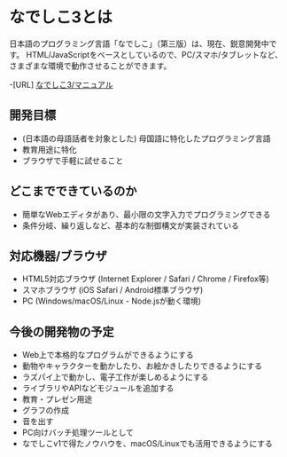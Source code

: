# なでしこ3とは

日本語のプログラミング言語「なでしこ」（第三版）は、現在、鋭意開発中です。 HTML/JavaScriptをベースとしているので、PC/スマホ/タブレットなど、さまざまな環境で動作させることができます。

-[URL] [なでしこ3/マニュアル](https://nadesi.com/doc3/)

## 開発目標

- (日本語の母語話者を対象とした) 母国語に特化したプログラミング言語
- 教育用途に特化
- ブラウザで手軽に試せること

## どこまでできているのか

- 簡単なWebエディタがあり、最小限の文字入力でプログラミングできる
- 条件分岐、繰り返しなど、基本的な制御構文が実装されている

## 対応機器/ブラウザ

- HTML5対応ブラウザ (Internet Explorer / Safari / Chrome / Firefox等)
- スマホブラウザ (iOS Safari / Android標準ブラウザ)
- PC (Windows/macOS/Linux - Node.jsが動く環境)

## 今後の開発物の予定

- Web上で本格的なプログラムができるようにする
- 動物やキャラクターを動かしたり、お絵かきしたりできるようにする
- ラズパイ上で動かし、電子工作が楽しめるようにする
- ライブラリやAPIなどモジュールを追加する
- 教育・プレゼン用途
- グラフの作成
- 音を出す
- PC向けバッチ処理ツールとして
- なでしこv1で得たノウハウを、macOS/Linuxでも活用できるようにする
